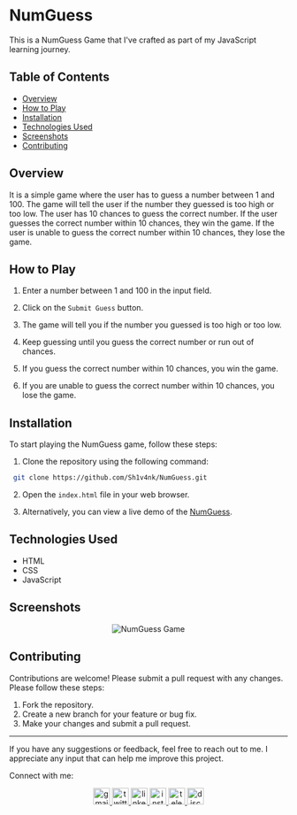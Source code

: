 # NumGuess

This is a NumGuess Game that I've crafted as part of my JavaScript learning journey.

## Table of Contents

- [Overview](#overview)
- [How to Play](#how-to-play)
- [Installation](#installation)
- [Technologies Used](#technologies-used)
- [Screenshots](#screenshots)
- [Contributing](#contributing)

## Overview

It is a simple game where the user has to guess a number between 1 and 100. The game will tell the user if the number they guessed is too high or too low. The user has 10 chances to guess the correct number. If the user guesses the correct number within 10 chances, they win the game. If the user is unable to guess the correct number within 10 chances, they lose the game.

## How to Play

1. Enter a number between 1 and 100 in the input field.

2. Click on the `Submit Guess` button.

3. The game will tell you if the number you guessed is too high or too low.

4. Keep guessing until you guess the correct number or run out of chances.

5. If you guess the correct number within 10 chances, you win the game.

6. If you are unable to guess the correct number within 10 chances, you lose the game.

## Installation

To start playing the NumGuess game, follow these steps:

1. Clone the repository using the following command:

```bash
 git clone https://github.com/Sh1v4nk/NumGuess.git
```
2. Open the `index.html` file in your web browser.

3. Alternatively, you can view a live demo of the [NumGuess](https://sh1v4nk.github.io/NumGuess/).

## Technologies Used

- HTML
- CSS
- JavaScript

## Screenshots

<div align="center">
    <img src="https://i.ibb.co/NZ6wVNP/image.png" alt="NumGuess Game" />
</div>

## Contributing

Contributions are welcome! Please submit a pull request with any changes. Please follow these steps:

1. Fork the repository.
2. Create a new branch for your feature or bug fix.
3. Make your changes and submit a pull request.

---

If you have any suggestions or feedback, feel free to reach out to me. I appreciate any input that can help me improve this project.

Connect with me:

<div align="center">
  <a href="mailto:shivankpandey113@gmail.com" target="_blank">
    <img src="https://img.shields.io/static/v1?message=Gmail&logo=gmail&label=&color=D14836&logoColor=white&labelColor=&style=for-the-badge" height="30" alt="gmail logo"  />
  </a>
  <a href="https://twitter.com/sh1v4nk" target="_blank">
    <img src="https://img.shields.io/static/v1?message=Twitter&logo=twitter&label=&color=1DA1F2&logoColor=white&labelColor=&style=for-the-badge" height="30" alt="twitter logo"  />
  </a>
    <a href="https://www.linkedin.com/in/sh1v4nk/" target="_blank">
    <img src="https://img.shields.io/static/v1?message=LinkedIn&logo=linkedin&label=&color=0077B5&logoColor=white&labelColor=&style=for-the-badge" height="30" alt="linkedin logo"  />
  </a>
  <a href="https://www.instagram.com/sh1v4nk_/" target="_blank">
    <img src="https://img.shields.io/static/v1?message=Instagram&logo=instagram&label=&color=E4405F&logoColor=white&labelColor=&style=for-the-badge" height="30" alt="instagram logo"  />
  </a>
  <a href="https://t.me/BlackGoku_69th" target="_blank">
    <img src="https://img.shields.io/static/v1?message=Telegram&logo=telegram&label=&color=2CA5E0&logoColor=white&labelColor=&style=for-the-badge" height="30" alt="telegram logo"  />
  </a>
  <a href="https://discord.com/users/571299781096505344" target="_blank">
    <img src="https://img.shields.io/static/v1?message=Discord&logo=discord&label=&color=7289DA&logoColor=white&labelColor=&style=for-the-badge" height="30" alt="discord logo"  />
  </a>
</div>
